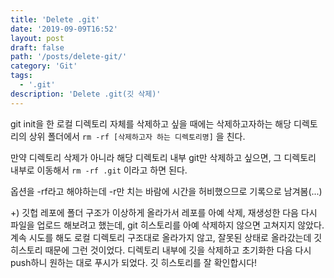 ```yaml
---
title: 'Delete .git'
date: '2019-09-09T16:52'
layout: post
draft: false
path: '/posts/delete-git/'
category: 'Git'
tags:
  - '.git'
description: 'Delete .git(깃 삭제)'
---
```


git init을 한 로컬 디렉토리 자체를 삭제하고 싶을 때에는 삭제하고자하는 해당 디렉토리의 상위 폴더에서 `rm -rf [삭제하고자 하는 디렉토리명]` 을 친다.

만약 디렉토리 삭제가 아니라 해당 디렉토리 내부 git만 삭제하고 싶으면, 그 디렉토리 내부로 이동해서 `rm -rf .git` 이라고 하면 된다.

옵션을 -rf라고 해야하는데 -r만 치는 바람에 시간을 허비했으므로 기록으로 남겨봄(...)

+) 깃헙 레포에 폴더 구조가 이상하게 올라가서 레포를 아예 삭제, 재생성한 다음 다시 파일을 업로드 해보려고 했는데, git 히스토리를 아예 삭제하지 않으면 고쳐지지 않았다. 계속 시도를 해도 로컬 디렉토리 구조대로 올라가지 않고, 잘못된 상태로 올라갔는데 깃히스토리 때문에 그런 것이었다. 디렉토리 내부에 깃을 삭제하고 초기화한 다음 다시 push하니 원하는 대로 푸시가 되었다. 깃 히스토리를 잘 확인합시다!
